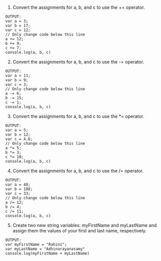 1. Convert the assignments for a, b, and c to use the += operator.
~~~
OUTPUT:
var a = 3;
var b = 17;
var c = 12;
// Only change code below this line
a += 12;
b += 9;
c += 7;
console.log(a, b, c)
~~~
2. Convert the assignments for a, b, and c to use the -= operator.
~~~
OUTPUT:
var a = 11;
var b = 9;
var c = 3;
// Only change code below this line
a -= 6;
b -= 15;
c -= 1;
console.log(a, b, c)
~~~
3. Convert the assignments for a, b, and c to use the *= operator.
~~~
OUTPUT:
var a = 5;
var b = 12;
var c = 4.6;
// Only change code below this line
a *= 5;
b *= 3;
c *= 10;
console.log(a, b, c)
~~~
4. Convert the assignments for a, b, and c to use the /= operator.
~~~
OUTPUT:
var a = 48;
var b = 108;
var c = 33;
// Only change code below this line
a /= 12;
b /= 4;
c /= 11;
console.log(a, b, c)
~~~
5. Create two new string variables: myFirstName and myLastName and assign them the values of your first and last name, respectively.
~~~
OUTPUT:
var myFirstName = "Rahini";
var myLastName = "Adhinarayanasamy"
console.log(myFirstName + myLastName)
~~~
